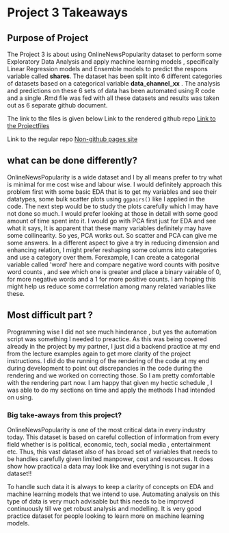 # Project 3 Takeaways

## Purpose of Project
The Project 3 is about using OnlineNewsPopularity dataset to perform some Exploratory Data Analysis and apply machine learning models , specifically Linear Regression models and Ensemble models to predict the respons variable called **shares**. The dataset has been split into 6 different categories of datasets based on a categorical variable **data_channel_xx** . The analysis and predictions on these 6 sets of data has been automated using R code and a single .Rmd file was fed with all these datasets and results was taken out as 6 separate github document.

The link to the files is given below
Link to the rendered github repo
[Link to the Projectfiles](https://pmb-7684.github.io/ST558_Project_3/)

Link to the regular repo
[Non-github pages site](https://github.com/pmb-7684/ST558_Project_3)

## what can be done differently?

OnlineNewsPopularity is a wide dataset and I by all means prefer to try what is minimal for me cost wise and labour wise. I would definitely approach this problem first with some basic EDA that is to get my variables and see their datatypes, some bulk scatter plots using `ggpairs()` like I applied in the code. The next step would be to study the plots carefully which I may have not done so much. I would prefer looking at those in detail with some good amount of time spent into it. I would go with PCA first just for EDA and see what it says, It is apparent that these many variables definitely may have some collinearity. So yes, PCA works out. So scatter and PCA can give me some answers. In a different aspect to give a try in reducing dimension and enhancing relation, I might prefer reshaping some columns into categories and use a category over them. Forexample, I can create a categorial variable called 'word' here and compare negative word counts with positve word counts , and see which one is greater and place a binary vairable of 0, for more negative words and a 1 for more positive counts. I am hoping this might help us reduce some corrrelation among many related variables like these. 

##  Most difficult part ?
 
Programming wise I did not see much hinderance , but yes the automation script was something I needed to preactice. As this was being covered already in the project by my partner,  I just did a backend practice at my end from the lecture examples again to get more clarity of the project instructions. I did do the running of the rendering of the code at my end during development to point out discrepancies in the code during the rendering and we worked on correcting those. So I am pretty comfortable with the rendering part now. I am happy that given my hectic schedule , I was able to do my sections on time and apply the methods I had intended on using.

### Big take-aways from this project?

OnlineNewsPopularity is one of the most critical data in every industry today. This dataset is based on careful collection of information from every field whether is is political, economic, tech, social media , entertainment etc. Thus, this vast dataset also of has broad set of variables that needs to be handles carefully given limited manpower, cost and resources. It does show how practical a data may look like and everything is not sugar in a dataset!!

To handle such data it is always to keep a clarity of concepts on EDA and machine learning models that we intend to use. Automating analysis on this type of data is very much advisable but this needs to be improved continuously till we get robust analysis and modelling. It is very good practice dataset for people looking to learn more on machine learning models. 

